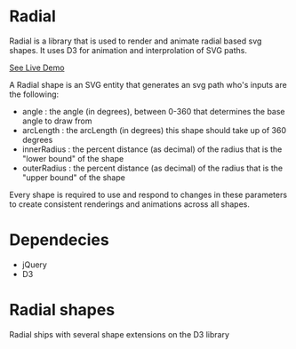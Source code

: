 # Radial
Radial is a library that is used to render and animate radial based svg shapes. It uses D3 for animation and interprolation of SVG paths.

[See Live Demo](http://test.grasptheory.com/sites/radial/demo/index.html)

A Radial shape is an SVG entity that generates an svg path who's inputs are the following:
- angle : the angle (in degrees), between 0-360 that determines the base angle to draw from
- arcLength : the arcLength (in degrees) this shape should take up of 360 degrees
- innerRadius : the percent distance (as decimal) of the radius that is the "lower bound" of the shape
- outerRadius : the percent distance (as decimal) of the radius that is the "upper bound" of the shape

Every shape is required to use and respond to changes in these parameters to create consistent renderings and animations across all shapes.

# Dependecies
- jQuery
- D3

# Radial shapes
Radial ships with several shape extensions on the D3 library